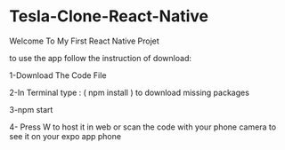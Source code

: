 # Tesla-Clone-React-Native

Welcome To My First React Native Projet

to use the app follow the instruction of download:

1-Download The Code File

2-In Terminal type : ( npm install ) to download missing packages

3-npm start

4- Press W to host it in web or scan the code with your phone camera to see it on your expo app phone
